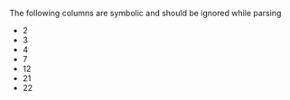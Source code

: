 The following columns are symbolic and should be ignored while parsing

  * 2
  * 3
  * 4
  * 7
  * 12
  * 21
  * 22